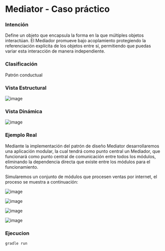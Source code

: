 # Mediator - Caso práctico

### Intención

Define un objeto que encapsula la forma en la que múltiples objetos interactúan. El Mediador promueve bajo acoplamiento protegiendo la referenciación explícita de los objetos entre sí, permitiendo que puedas variar esta interacción de manera independiente.

### Clasificación

Patrón conductual

### Vista Estructural

![image](https://user-images.githubusercontent.com/55771796/174451683-4ba06ce9-3f4b-4e3c-a975-ff37c060dd39.png)

### Vista Dinámica

![image](https://user-images.githubusercontent.com/55771796/174451694-05570de4-2497-40ec-b650-b95a586e64b7.png)

### Ejemplo Real

Mediante la implementación del patrón de diseño Mediator desarrollaremos una aplicación modular, la cual tendrá como punto central un Mediador, que funcionará como punto central de comunicación entre todos los módulos, eliminando la dependencia directa que existe entre los módulos para el funcionamiento.

Simularemos un conjunto de módulos que procesen ventas por internet, el proceso se muestra a continuación:

![image](https://user-images.githubusercontent.com/55771796/174451793-882b5511-ce53-461d-b090-5e05463fc19b.png)


![image](https://user-images.githubusercontent.com/55771796/174451748-f1f62d8d-86cf-45ee-883f-d386e09bd1c0.png)

![image](https://user-images.githubusercontent.com/55771796/174451773-e475bf06-09ac-49f2-94de-67f9a47af4ed.png)

![image](https://user-images.githubusercontent.com/55771796/174451853-3a3f36ca-8fe7-4033-824f-491fbf28d62c.png)







### Ejecucion

```
gradle run
```
